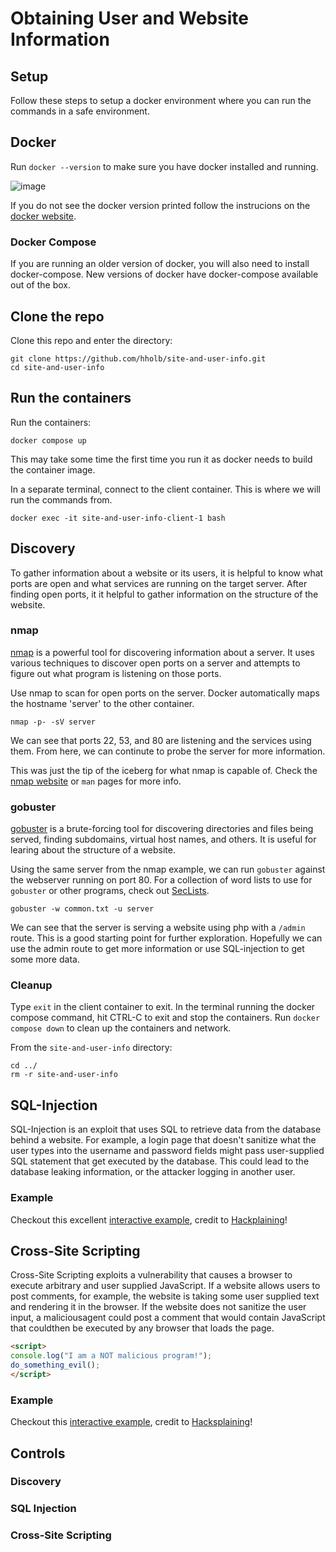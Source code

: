# Obtaining User and Website Information

## Setup
Follow these steps to setup a docker environment where you can run the commands
in a safe environment.

## Docker
Run `docker --version` to make sure you have docker installed and running.

![image](https://github.com/hholb/site-and-user-info/assets/111379706/394cf307-0842-4724-9664-7824c81efb17)

If you do not see the docker version printed follow the instrucions on the [docker website](https://docs.docker.com/get-docker/).

### Docker Compose
If you are running an older version of docker, you will also need to install docker-compose.
New versions of docker have docker-compose available out of the box.

## Clone the repo
Clone this repo and enter the directory:
```shell
git clone https://github.com/hholb/site-and-user-info.git
cd site-and-user-info
```

## Run the containers
Run the containers:
```shell
docker compose up
```

This may take some time the first time you run it as docker needs to build the container image.

In a separate terminal, connect to the client container. This is where
we will run the commands from.
```shell
docker exec -it site-and-user-info-client-1 bash
```

## Discovery
To gather information about a website or its users, it is helpful
to know what ports are open and what services are running on the target
server. After finding open ports, it it helpful to gather
information on the structure of the website.

### nmap
[nmap](https://nmap.org) is a powerful tool for discovering information
about a server. It uses various techniques to discover open ports on a
server and attempts to figure out what program is listening on those
ports.

Use nmap to scan for open ports on the server. Docker automatically maps the hostname 'server' to the other container.
```shell
nmap -p- -sV server
```

We can see that ports 22, 53, and 80 are listening and the services using them. From here,
we can continute to probe the server for more information.

This was just the tip of the iceberg for what nmap is capable of. Check the 
[nmap website](https://nmap.org) or `man` pages for more info.

### gobuster
[gobuster](https://github.com/OJ/gobuster) is a brute-forcing tool for
discovering directories and files being served, finding subdomains,
virtual host names, and others. It is useful for learing about the
structure of a website.

Using the same server from the nmap example, we can run `gobuster`
against the webserver running on port 80. For a collection of word lists
to use for `gobuster` or other programs, check out [SecLists](https://github.com/danielmiessler/SecLists).
```shell
gobuster -w common.txt -u server
```
We can see that the server is serving a website using php with a `/admin` route.
This is a good starting point for further exploration. Hopefully we can use the
admin route to get more information or use SQL-injection to get some more data.

### Cleanup
Type `exit` in the client container to exit.
In the terminal running the docker compose command, hit CTRL-C to exit and stop the containers.
Run `docker compose down` to clean up the containers and network.

From the `site-and-user-info` directory:
```shell
cd ../
rm -r site-and-user-info
```

## SQL-Injection
SQL-Injection is an exploit that uses SQL to retrieve data from the
database behind a website. For example, a login page that doesn't
sanitize what the user types into the username and password fields
might pass user-supplied SQL statement that get executed by the
database. This could lead to the database leaking information, or the
attacker logging in another user.

### Example
Checkout this excellent
[interactive example](https://www.hacksplaining.com/lessons/sql-injection/start),
credit to [Hackplaining](https://www.hacksplaining.com/)!

## Cross-Site Scripting
Cross-Site Scripting exploits a vulnerability that causes a browser to
execute arbitrary and user supplied JavaScript. If a website allows
users to post comments, for example, the website is taking some user
supplied text and rendering it in the browser.
If the website does not sanitize the user input, a maliciousagent could
post a comment that would contain JavaScript that couldthen be 
executed by any browser that loads the page.

``` html
<script>
console.log("I am a NOT malicious program!");
do_something_evil();
</script>
```

### Example
Checkout this
[interactive example](https://www.hacksplaining.com/lessons/xss-stored/start),
credit to [Hacksplaining](https://www.hacksplaining.com/)!

## Controls
### Discovery
### SQL Injection
### Cross-Site Scripting
